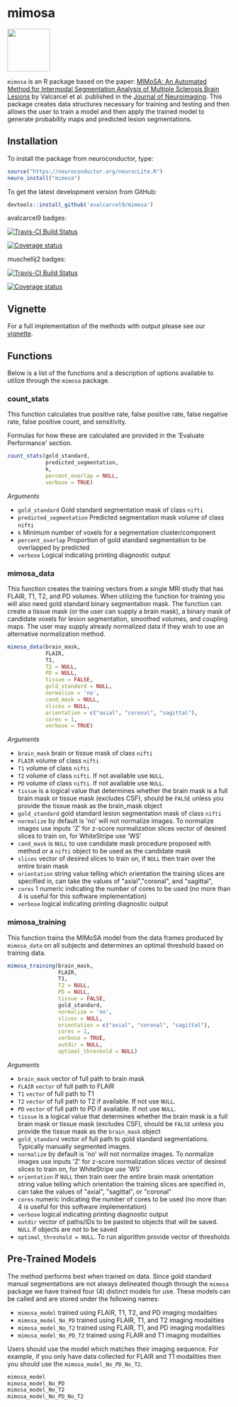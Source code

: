 
<!-- README.md is generated from README.Rmd. Please edit that file -->
mimosa
======

<img src="https://github.com/avalcarcel9/mimosa/blob/master/sticker.png" height="96">

`mimosa` is an R package based on the paper: [MIMoSA: An Automated Method for Intermodal Segmentation Analysis of Multiple Sclerosis Brain Lesions](http://onlinelibrary.wiley.com/doi/10.1111/jon.12506/full) by Valcarcel et al. published in the [Journal of Neuroimaging](http://onlinelibrary.wiley.com/journal/10.1111/(ISSN)1552-6569). This package creates data structures necessary for training and testing and then allows the user to train a model and then apply the trained model to generate probability maps and predicted lesion segmentations.

Installation
------------

To install the package from neuroconductor, type:

``` r
source("https://neuroconductor.org/neurocLite.R")
neuro_install("mimosa")
```

To get the latest development version from GitHub:

``` r
devtools::install_github('avalcarcel9/mimosa')
```

avalcarcel9 badges:

[![Travis-CI Build Status](https://travis-ci.org/avalcarcel9/mimosa.svg?branch=master)](https://travis-ci.org/avalcarcel9/mimosa)

<!-- [![AppVeyor Build Status](https://ci.appveyor.com/api/projects/status/github/avalcarcel9/mimosa?branch=master&svg=true)](https://ci.appveyor.com/project/avalcarcel9/mimosa) -->
[![Coverage status](https://coveralls.io/repos/github/avalcarcel9/mimosa/badge.svg?branch=master)](https://coveralls.io/r/avalcarcel9/mimosa?branch=master)

muschellij2 badges:

[![Travis-CI Build Status](https://travis-ci.org/muschellij2/mimosa.svg?branch=master)](https://travis-ci.org/muschellij2/mimosa)

<!-- [![AppVeyor Build Status](https://ci.appveyor.com/api/projects/status/github/muschellij2/mimosa?branch=master&svg=true)](https://ci.appveyor.com/project/muschellij2/mimosa) -->
[![Coverage status](https://coveralls.io/repos/github/muschellij2/mimosa/badge.svg)](https://coveralls.io/r/muschellij2/mimosa?branch=master)

Vignette
--------

For a full implementation of the methods with output please see our [vignette](https://github.com/avalcarcel9/mimosa/blob/master/vignettes/mimosa_git.md).

Functions
---------

Below is a list of the functions and a description of options available to utilize through the `mimosa` package.

### count\_stats

This function calculates true positive rate, false positive rate, false negative rate, false positive count, and sensitivity.

Formulas for how these are calculated are provided in the 'Evaluate Performance' section.

``` r
count_stats(gold_standard, 
            predicted_segmentation, 
            k, 
            percent_overlap = NULL, 
            verbose = TRUE)
```

*Arguments*

-   `gold_standard` Gold standard segmentation mask of class `nifti`
-   `predicted_segmentation` Predicted segmentation mask volume of class `nifti`
-   `k` Minimum number of voxels for a segmentation cluster/component
-   `percent_overlap` Proportion of gold standard segmentation to be overlapped by predicted
-   `verbose` Logical indicating printing diagnostic output

### mimosa\_data

This function creates the training vectors from a single MRI study that has FLAIR, T1, T2, and PD volumes. When utilizing the function for training you will also need gold standard binary segmentation mask. The function can create a tissue mask (or the user can supply a brain mask), a binary mask of candidate voxels for lesion segmentation, smoothed volumes, and coupling maps. The user may supply already normalized data if they wish to use an alternative normalization method.

``` r
mimosa_data(brain_mask, 
            FLAIR, 
            T1, 
            T2 = NULL, 
            PD = NULL, 
            tissue = FALSE, 
            gold_standard = NULL, 
            normalize = 'no', 
            cand_mask = NULL, 
            slices = NULL, 
            orientation = c("axial", "coronal", "sagittal"), 
            cores = 1, 
            verbose = TRUE)
```

*Arguments*

-   `brain_mask` brain or tissue mask of class `nifti`
-   `FLAIR` volume of class `nifti`
-   `T1` volume of class `nifti`
-   `T2` volume of class `nifti`. If not available use `NULL`.
-   `PD` volume of class `nifti`. If not available use `NULL`.
-   `tissue` is a logical value that determines whether the brain mask is a full brain mask or tissue mask (excludes CSF), should be `FALSE` unless you provide the tissue mask as the brain\_mask object
-   `gold_standard` gold standard lesion segmentation mask of class `nifti`
-   `normalize` by default is 'no' will not normalize images. To normalize images use inputs 'Z' for z-score normalization slices vector of desired slices to train on, for WhiteStripe use 'WS'
-   `cand_mask` is `NULL` to use candidate mask procedure proposed with method or a `nifti` object to be used as the candidate mask
-   `slices` vector of desired slices to train on, if `NULL` then train over the entire brain mask
-   `orientation` string value telling which orientation the training slices are specified in, can take the values of "axial","coronal", and "sagittal",
-   `cores` 1 numeric indicating the number of cores to be used (no more than 4 is useful for this software implementation)
-   `verbose` logical indicating printing diagnostic output

### mimosa\_training

This function trains the MIMoSA model from the data frames produced by `mimosa_data` on all subjects and determines an optimal threshold based on training data.

``` r
mimosa_training(brain_mask, 
                FLAIR, 
                T1, 
                T2 = NULL, 
                PD = NULL, 
                tissue = FALSE, 
                gold_standard, 
                normalize = 'no', 
                slices = NULL, 
                orientation = c("axial", "coronal", "sagittal"), 
                cores = 1, 
                verbose = TRUE, 
                outdir = NULL, 
                optimal_threshold = NULL)
```

*Arguments*

-   `brain_mask` vector of full path to brain mask
-   `FLAIR` `vector` of full path to FLAIR
-   `T1` `vector` of full path to T1
-   `T2` `vector` of full path to T2 if available. If not use `NULL`.
-   `PD` `vector` of full path to PD if available. If not use `NULL`.
-   `tissue` is a logical value that determines whether the brain mask is a full brain mask or tissue mask (excludes CSF), should be `FALSE` unless you provide the tissue mask as the `brain_mask` object
-   `gold_standard` vector of full path to gold standard segmentations. Typically manually segmented images.
-   `normalize` by default is 'no' will not normalize images. To normalize images use inputs 'Z' for z-score normalization slices vector of desired slices to train on, for WhiteStripe use 'WS'
-   `orientation` if `NULL` then train over the entire brain mask orientation string value telling which orientation the training slices are specified in, can take the values of "axial", "sagittal", or "coronal"
-   `cores` numeric indicating the number of cores to be used (no more than 4 is useful for this software implementation)
-   `verbose` logical indicating printing diagnostic output
-   `outdir` vector of paths/IDs to be pasted to objects that will be saved. `NULL` if objects are not to be saved
-   `optimal_threshold = NULL`. To run algorithm provide vector of thresholds

Pre-Trained Models
------------------

The method performs best when trained on data. Since gold standard manual segmentations are not always delineated though through the `mimosa` package we have trained four (4) distinct models for use. These models can be called and are stored under the following names:

-   `mimosa_model` trained using FLAIR, T1, T2, and PD imaging modalities
-   `mimosa_model_No_PD` trained using FLAIR, T1, and T2 imaging modalities
-   `mimosa_model_No_T2` trained using FLAIR, T1, and PD imaging modalities
-   `mimosa_model_No_PD_T2` trained using FLAIR and T1 imaging modalities

Users should use the model which matches their imaging sequence. For example, if you only have data collected for FLAIR and T1 modalities then you should use the `mimosa_model_No_PD_No_T2`.

``` r
mimosa_model
mimosa_model_No_PD
mimosa_model_No_T2
mimosa_model_No_PD_No_T2
```
